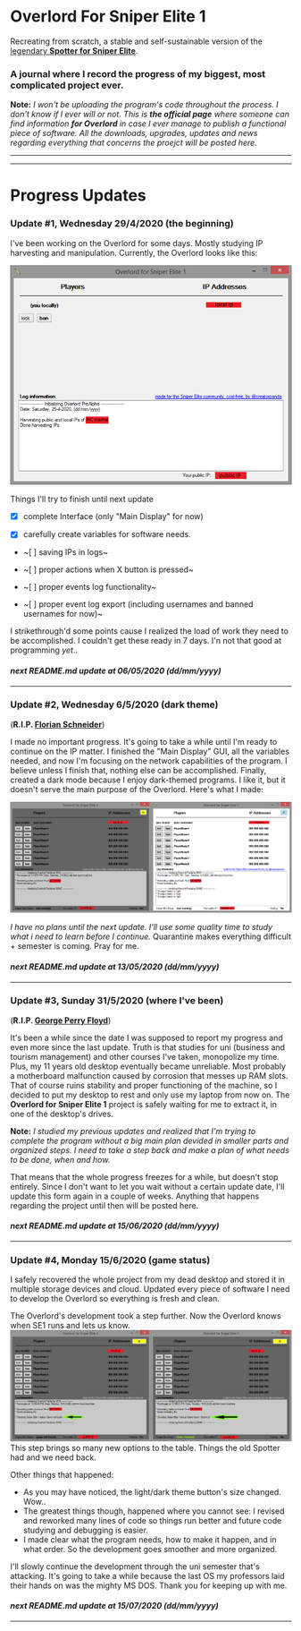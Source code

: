 # Overlord For Sniper Elite 1
Recreating from scratch, a stable and self-sustainable version of the [legendary **Spotter for Sniper Elite**](https://github.com/creatorpanda/OverlordForSniperElite1/blob/master/pics/Legendary%20Spotter.png).

### A journal where I record the progress of my biggest, most complicated project ever.

**Note:** *I won't be uploading the program's code throughout the process. I don't know if I ever will or not. This is **the official page** where someone can find information **for Overlord** in case I ever manage to publish a functional piece of software. All the downloads, upgrades, updates and news regarding everything that concerns the proejct will be posted here.*

---
---
# Progress Updates


### Update #1, Wednesday 29/4/2020 (the beginning)

I've been working on the Overlord for some days. Mostly studying IP harvesting and manipulation. Currently, the Overlord looks like this:

![Overlord for Sniper Elite 1](https://github.com/creatorpanda/OverlordForSniperElite1/blob/master/pics/Overlord3.png)

Things I'll try to finish until next update

- [x] complete Interface (only "Main Display" for now)

- [x] carefully create variables for software needs.  

- ~[ ] saving IPs in logs~

- ~[ ] proper actions when X button is pressed~

- ~[ ] proper events log functionality~

- ~[ ] proper event log export (including usernames and banned usernames for now)~

I strikethrough'd some points cause I realized the load of work they need to be accomplished. I couldn't get these ready in 7 days. I'n not that good at programming *yet*..

#### ***next README.md update at 06/05/2020 (dd/mm/yyyy)***

---
### Update #2, Wednesday 6/5/2020 (dark theme)
(**R.I.P. [Florian Schneider](https://en.wikipedia.org/wiki/Florian_Schneider)**) 

I made no important progress. It's going to take a while until I'm ready to continue on the IP matter. I finished the "Main Display" GUI, all the variables needed, and now I'm focusing on the network capabilities of the program. I believe unless I finish that, nothing else can be accomplished. Finally, created a dark mode because I enjoy dark-themed programs. I like it, but it doesn't serve the main purpose of the Overlord. Here's what I made:

![Dark Mode](https://github.com/creatorpanda/OverlordForSniperElite1/blob/master/pics/DarkMode.png)

*I have no plans until the next update. I'll use some quality time to study what i need to learn before I continue.*
Quarantine makes everything difficult + semester is coming. Pray for me.

#### ***next README.md update at 13/05/2020 (dd/mm/yyyy)***

---
### Update #3, Sunday 31/5/2020 (where I've been)
(**R.I.P. [George Perry Floyd](https://en.wikipedia.org/wiki/Death_of_George_Floyd)**)

It's been a while since the date I was supposed to report my progress and even more since the last update.
Truth is that studies for uni (business and tourism management) and other courses I've taken, monopolize my time.
Plus, my 11 years old desktop eventually became unreliable. Most probably a motherboard malfunction caused by corrosion that messes up RAM slots. That of course ruins stability and proper functioning of the machine, so I decided to put my desktop to rest and only use my laptop from now on. The **Overlord for Sniper Elite 1** project is safely waiting for me to extract it, in one of the desktop's drives.

**Note:** *I studied my previous updates and realized that I'm trying to complete the program without a big main plan devided in smaller parts and organized steps. I need to take a step back and make a plan of what needs to be done, when and how.*

That means that the whole progress freezes for a while, but doesn't stop entirely. Since I don't want to let you wait without a certain update date, I'll update this form again in a couple of weeks. Anything that happens regarding the project until then will be posted here.

#### ***next README.md update at 15/06/2020 (dd/mm/yyyy)***

---
### Update #4, Monday 15/6/2020 (game status)

I safely recovered the whole project from my dead desktop and stored it in multiple storage devices and cloud. Updated every piece of software I need to develop the Overlord so everything is fresh and clean.

The Overlord's development took a step further. Now the Overlord knows when SE1 runs and lets us know. 
![GameStatus](https://github.com/creatorpanda/OverlordForSniperElite1/blob/master/pics/SniperEliteStatus.png)
This step brings so many new options to the table. Things the old Spotter had and we need back. 

Other things that happened:
- As you may have noticed, the light/dark theme button's size changed. Wow..
- The greatest things though, happened where you cannot see: I revised and reworked many lines of code so things run better and future code studying and debugging is easier.
- I made clear what the program needs, how to make it happen, and in what order. So the development goes smoother and more organized.

I'll slowly continue the development through the uni semester that's attacking. It's going to take a while because the last OS my professors laid their hands on was the mighty MS DOS. Thank you for keeping up with me.

#### ***next README.md update at 15/07/2020 (dd/mm/yyyy)***

---
